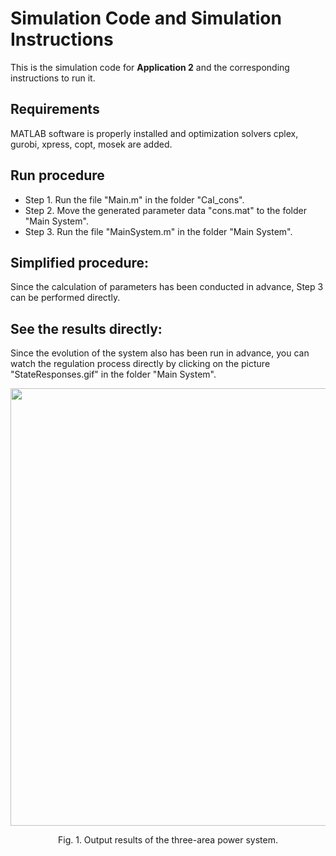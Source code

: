 ﻿


# Simulation Code and Simulation Instructions

This is the simulation code for **Application 2** and the corresponding instructions to run it.



## Requirements
MATLAB software is properly installed and optimization solvers cplex, gurobi, xpress, copt, mosek are added.

## Run procedure

* Step 1. Run the file "Main.m" in the folder "Cal_cons".
* Step 2. Move the generated parameter data "cons.mat" to the folder "Main System".
* Step 3. Run the file "MainSystem.m" in the folder "Main System".

## Simplified procedure:
Since the calculation of parameters has been conducted in advance, Step 3 can be performed directly.

## See the results directly:
Since the evolution of the system also has been run in advance, you can watch the regulation process directly by clicking on the picture "StateResponses.gif" in the folder "Main System".


 <div align=center><img src="https://github.com/blockchainer01/Software_platform_PoT/blob/main/Figures/Fig2/StateResponses.gif?raw=true" width="700" div align=center > </div>
 <p align="center">Fig. 1. Output results of the three-area power system.</p>
